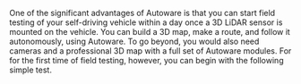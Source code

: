 One of the significant advantages of Autoware is that you can start field testing of your self-driving vehicle within a day once a 3D LiDAR sensor is mounted on the vehicle. You can build a 3D map, make a route, and follow it autonomously, using Autoware. To go beyond, you would also need cameras and a professional 3D map with a full set of Autoware modules. For for the first time of field testing, however, you can begin with the following simple test.